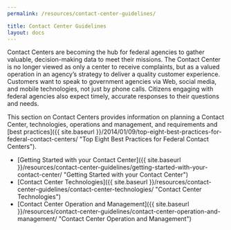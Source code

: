 ```yaml
---
permalink: /resources/contact-center-guidelines/

title: Contact Center Guidelines
layout: docs
---
```


Contact Centers are becoming the hub for federal agencies to gather valuable, decision-making data to meet their missions. The Contact Center is no longer viewed as only a center to receive complaints, but as a valued operation in an agency’s strategy to deliver a quality customer experience. Customers want to speak to government agencies via Web, social media, and mobile technologies, not just by phone calls. Citizens engaging with federal agencies also expect timely, accurate responses to their questions and needs.

This section on Contact Centers provides information on planning a Contact Center, technologies, operations and management, and requirements and [best practices]({{ site.baseurl }}/2014/01/09/top-eight-best-practices-for-federal-contact-centers/ "Top Eight Best Practices for Federal Contact Centers").

  - [Getting Started with your Contact Center]({{ site.baseurl }}/resources/contact-center-guidelines/getting-started-with-your-contact-center/ "Getting Started with your Contact Center")
  - [Contact Center Technologies]({{ site.baseurl }}/resources/contact-center-guidelines/contact-center-technologies/ "Contact Center Technologies")
  - [Contact Center Operation and Management]({{ site.baseurl }}/resources/contact-center-guidelines/contact-center-operation-and-management/ "Contact Center Operation and Management")
